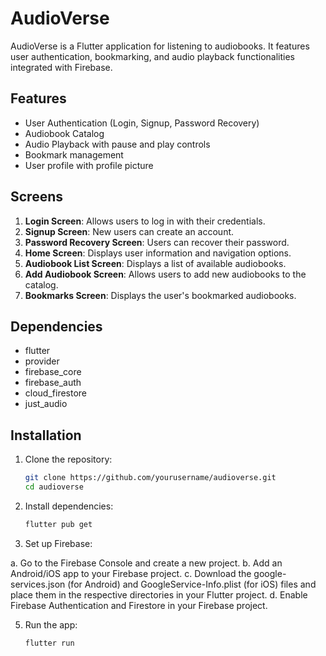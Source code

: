 # AudioVerse

AudioVerse is a Flutter application for listening to audiobooks. It features user authentication, bookmarking, and audio playback functionalities integrated with Firebase.

## Features

- User Authentication (Login, Signup, Password Recovery)
- Audiobook Catalog
- Audio Playback with pause and play controls
- Bookmark management
- User profile with profile picture

## Screens

1. **Login Screen**: Allows users to log in with their credentials.
2. **Signup Screen**: New users can create an account.
3. **Password Recovery Screen**: Users can recover their password.
4. **Home Screen**: Displays user information and navigation options.
5. **Audiobook List Screen**: Displays a list of available audiobooks.
6. **Add Audiobook Screen**: Allows users to add new audiobooks to the catalog.
7. **Bookmarks Screen**: Displays the user's bookmarked audiobooks.

## Dependencies

- flutter
- provider
- firebase_core
- firebase_auth
- cloud_firestore
- just_audio

## Installation

1. Clone the repository:
   ```sh
   git clone https://github.com/yourusername/audioverse.git
   cd audioverse

2. Install dependencies:
   ```sh
   flutter pub get

3. Set up Firebase:

a. Go to the Firebase Console and create a new project.
b. Add an Android/iOS app to your Firebase project.
c. Download the google-services.json (for Android) and GoogleService-Info.plist (for iOS) files and place them in the respective directories in your Flutter project.
d. Enable Firebase Authentication and Firestore in your Firebase project.

5. Run the app:
   ```sh
   flutter run

